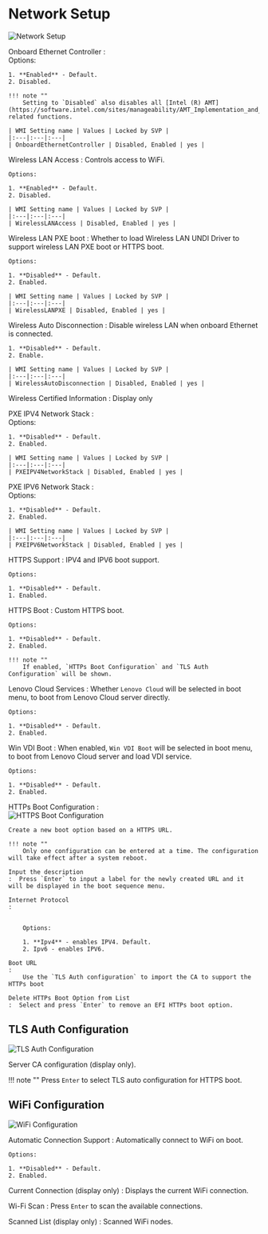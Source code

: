 # Network Setup

![Network Setup](https://cdrt.github.io/mk_docs/ref/bios/settings/thinkcentre/img/tc_network_setup_1.PNG)

Onboard Ethernet Controller
:  
    Options:

    1. **Enabled** - Default.
    2. Disabled.

    !!! note ""
        Setting to `Disabled` also disables all [Intel (R) AMT](https://software.intel.com/sites/manageability/AMT_Implementation_and_Reference_Guide/default.htm) related functions.

    | WMI Setting name | Values | Locked by SVP |
    |:---|:---|:---|
    | OnboardEthernetController | Disabled, Enabled | yes |

Wireless LAN Access
:  Controls access to WiFi.

    Options:

    1. **Enabled** - Default.
    2. Disabled.

    | WMI Setting name | Values | Locked by SVP |
    |:---|:---|:---|
    | WirelessLANAccess | Disabled, Enabled | yes |

Wireless LAN PXE boot
:  Whether to load Wireless LAN UNDI Driver to support wireless LAN PXE boot or HTTPS boot.

    Options:

    1. **Disabled** - Default.
    2. Enabled.

    | WMI Setting name | Values | Locked by SVP |
    |:---|:---|:---|
    | WirelessLANPXE | Disabled, Enabled | yes |

Wireless Auto Disconnection
:  Disable wireless LAN when onboard Ethernet is connected.

    1. **Disabled** - Default.
    2. Enable.

    | WMI Setting name | Values | Locked by SVP |
    |:---|:---|:---|
    | WirelessAutoDisconnection | Disabled, Enabled | yes |

Wireless Certified Information
:  Display only

PXE IPV4 Network Stack
:  
    Options:

    1. **Disabled** - Default.
    2. Enabled.

    | WMI Setting name | Values | Locked by SVP |
    |:---|:---|:---|
    | PXEIPV4NetworkStack | Disabled, Enabled | yes |

PXE IPV6 Network Stack
:  
    Options:

    1. **Disabled** - Default.
    2. Enabled.

    | WMI Setting name | Values | Locked by SVP |
    |:---|:---|:---|
    | PXEIPV6NetworkStack | Disabled, Enabled | yes |

HTTPS Support
:  IPV4 and IPV6 boot support.

    Options:

    1. **Disabled** - Default.
    1. Enabled.

HTTPS Boot
:  Custom HTTPS boot.

    Options:

    1. **Disabled** - Default.
    2. Enabled.

    !!! note ""
        If enabled, `HTTPs Boot Configuration` and `TLS Auth Configuration` will be shown.

Lenovo Cloud Services
:  Whether `Lenovo Cloud` will be selected in boot menu, to boot from Lenovo Cloud server directly.

    Options:

    1. **Disabled** - Default.
    2. Enabled.

Win VDI Boot
:  When enabled, `Win VDI Boot` will be selected in boot menu, to boot from Lenovo Cloud server and load VDI service.

    Options:

    1. **Disabled** - Default.
    2. Enabled.

HTTPs Boot Configuration
:  
    ![HTTPS Boot Configuration](https://cdrt.github.io/mk_docs/ref/bios/settings/thinkcentre/img/thinkcentre_https_boot_configuration.png)

    Create a new boot option based on a HTTPS URL.

    !!! note ""
        Only one configuration can be entered at a time. The configuration will take effect after a system reboot.

    Input the description
    :  Press `Enter` to input a label for the newly created URL and it will be displayed in the boot sequence menu.

    Internet Protocol
    :  
            

        Options:

        1. **Ipv4** - enables IPV4. Default.
        2. Ipv6 - enables IPV6.

    Boot URL
    :  
        Use the `TLS Auth configuration` to import the CA to support the HTTPs boot 

    Delete HTTPs Boot Option from List
    :  Select and press `Enter` to remove an EFI HTTPs boot option.

<!-- NO WMI -->

## TLS Auth Configuration

![TLS Auth Configuration](https://cdrt.github.io/mk_docs/ref/bios/settings/thinkcentre/img/thinkcentre_tls_auth_configuration.png)

Server CA configuration (display only).

!!! note ""
    Press `Enter` to select TLS auto configuration for HTTPS boot.

## WiFi Configuration

![WiFi Configuration](https://cdrt.github.io/mk_docs/ref/bios/settings/thinkcentre/img/tc_wifi_config.PNG)

Automatic Connection Support
:  Automatically connect to WiFi on boot.

    Options:

    1. **Disabled** - Default.
    2. Enabled.

Current Connection (display only)
:  Displays the current WiFi connection.

Wi-Fi Scan
:  Press `Enter` to scan the available connections.

Scanned List (display only)
:  Scanned WiFi nodes.
